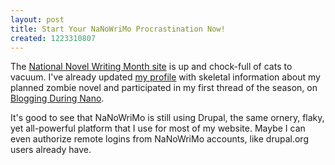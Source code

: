 ```yaml
---
layout: post
title: Start Your NaNoWriMo Procrastination Now!
created: 1223310807
---
```

The [National Novel Writing Month site](http://www.nanowrimo.org/) is up and chock-full of cats to vacuum.  I've already updated [my profile](http://www.nanowrimo.org/eng/user/4573) with skeletal information about my planned zombie novel and participated in my first thread of the season, on [Blogging During Nano](http://www.nanowrimo.org/eng/node/3002486#comment-3041482).<!--break-->

It's good to see that NaNoWriMo is still using Drupal, the same ornery, flaky, yet all-powerful platform that I use for most of my website.  Maybe I can even authorize remote logins from NaNoWriMo accounts, like drupal.org users already have.

